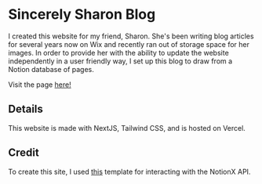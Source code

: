 # Sincerely Sharon Blog
I created this website for my friend, Sharon. She's been writing blog articles for 
several years now on Wix and recently ran out of storage space for her images. 
In order to provide her with the ability to update the website independently in a 
user friendly way, I set up this blog to draw from a Notion database of pages.

Visit the page [here!](https://sincerely-sharon.com/)

## Details
This website is made with NextJS, Tailwind CSS, and is hosted on Vercel.

## Credit
To create this site, I used [this](https://reactjsexample.com/next-js-blog-template-that-uses-notion-as-cms/) template for interacting with the NotionX API.

